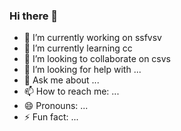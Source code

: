 ### Hi there 👋

- 🔭 I’m currently working on ssfvsv
- 🌱 I’m currently learning cc
- 👯 I’m looking to collaborate on csvs
- 🤔 I’m looking for help with ...
- 💬 Ask me about ...
- 📫 How to reach me: ...
- 😄 Pronouns: ...
- ⚡ Fun fact: ...

